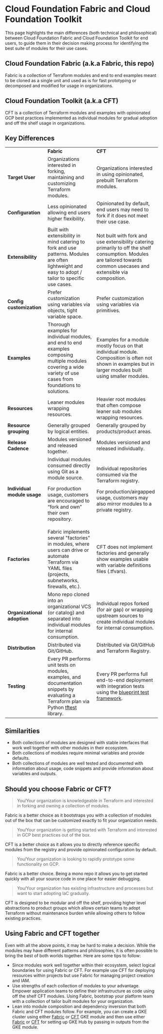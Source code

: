 # Cloud Foundation Fabric and Cloud Foundation Toolkit

This page highlights the main differences (both technical and philosophical) between Cloud Foundation Fabric and Cloud Foundation Toolkit for end users, to guide them in their decision making process for identifying the best suite of modules for their use cases.

## Cloud Foundation Fabric (a.k.a Fabric, this repo)

Fabric is a collection of Terraform modules and end to end examples meant to be cloned as a single unit and used as is for fast prototyping or decomposed and modified for usage in organizations.

## Cloud Foundation Toolkit (a.k.a CFT)

CFT is a collection of Terraform modules and examples with opinionated GCP best practices implemented as individual modules for gradual adoption and off the shelf usage in organizations.

## Key Differences

<table>
  <tr>
   <td>
   </td>
   <td><strong>Fabric</strong>
   </td>
   <td><strong>CFT</strong>
   </td>
  </tr>
  <tr>
   <td><strong>Target User</strong>
   </td>
   <td>Organizations interested in forking, maintaining and customizing Terraform modules.
   </td>
   <td>Organizations interested in using opinionated, prebuilt Terraform modules.
   </td>
  </tr>
  <tr>
   <td><strong>Configuration</strong>
   </td>
   <td>Less opinionated allowing end users higher flexibility.
   </td>
   <td>Opinionated by default, end users may need to fork if it does not meet their use case.
   </td>
  </tr>
  <tr>
   <td><strong>Extensibility</strong>
   </td>
   <td>Built with extensibility in mind catering to fork and use patterns. Modules are often lightweight and easy to adopt / tailor to specific use cases.
   </td>
   <td>Not built with fork and use extensibility catering primarily to off the shelf consumption. Modules are tailored towards common usecases and extensible via composition.
   </td>
  </tr>
  <tr>
   <td><strong>Config customization</strong>
   </td>
   <td>Prefer customization using variables via objects, tight variable space.
   </td>
   <td>Prefer customization using variables via primitives.
   </td>
  </tr>
  <tr>
   <td><strong>Examples</strong>
   </td>
   <td>Thorough examples for individual modules, and end to end examples composing multiple modules covering a wide variety of use cases from foundations to solutions.
   </td>
   <td>Examples for a module mostly focus on that individual module. Composition is often not shown in examples but in larger modules built using smaller modules.
   </td>
  </tr>
  <tr>
   <td><strong>Resources</strong>
   </td>
   <td>Leaner modules wrapping resources.
   </td>
   <td>Heavier root modules that often compose leaner sub modules wrapping resources.
   </td>
  </tr>
  <tr>
   <td><strong>Resource grouping</strong>
   </td>
   <td>Generally grouped by logical entities.
   </td>
   <td>Generally grouped by products/product areas.
   </td>
  </tr>
  <tr>
   <td><strong>Release Cadence</strong>
   </td>
   <td>Modules versioned and released together.
   </td>
   <td>Modules versioned and released individually.
   </td>
  </tr>
  <tr>
   <td><strong>Individual module usage</strong>
   </td>
   <td>Individual modules consumed directly using Git as a module source.
<p>
For production usage, customers are encouraged to “fork and own” their own repository.
   </td>
   <td>Individual repositories consumed via the Terraform registry.
<p>
For production/airgapped usage, customers may also mirror modules to a private registry.
   </td>
  </tr>
  <tr>
   <td><strong>Factories</strong>
   </td>
   <td>Fabric implements several "factories" in modules, where users can drive or automate Terraform via YAML files (projects, subnetworks, firewalls, etc.).
   </td>
   <td>CFT does not implement factories and generally show examples usable with variable definitions files (.tfvars).
   </td>
  </tr>
  <tr>
   <td><strong>Organizational adoption</strong>
   </td>
   <td>Mono repo cloned into an organizational VCS (or catalog) and separated into individual modules for internal consumption.
   </td>
   <td>Individual repos forked (for air gap) or wrapping upstream sources to create individual modules for internal consumption.
   </td>
  </tr>
  <tr>
   <td><strong>Distribution</strong>
   </td>
   <td>Distributed via Git/GitHub.
   </td>
   <td>Distributed via Git/GitHub and Terraform Registry.
   </td>
  </tr>
  <tr>
   <td><strong>Testing</strong>
   </td>
   <td>Every PR performs unit tests on modules, examples, and documentation snippets by evaluating a Terraform plan via Python <a href="https://pypi.org/project/tftest/">tftest</a> library.
   </td>
   <td>Every PR performs full end-to-end deployment with integration tests using the <a href="https://pkg.go.dev/github.com/GoogleCloudPlatform/cloud-foundation-toolkit/infra/blueprint-test">blueprint test framework</a>.
   </td>
  </tr>
</table>

## Similarities

* Both collections of modules are designed with stable interfaces that work well together with other modules in their ecosystem.
* Both collections of modules require minimal variables and provide defaults.
* Both collections of modules are well tested and documented with information about usage, code snippets and provide information about variables and outputs.

## Should you choose Fabric or CFT?

> You/Your organization is knowledgeable in Terraform and interested in forking and owning a collection of modules.
  
  Fabric is a better choice as it bootstraps you with a collection of modules out of the box that can be customized exactly to fit your organization needs.

> You/Your organization is getting started with Terraform and interested in GCP best practices out of the box.

  CFT is a better choice as it allows you to directly reference specific modules from the registry and provide opinionated configuration by default.

> You/Your organization is looking to rapidly prototype some functionality on GCP.
  
  Fabric is a better choice. Being a mono repo it allows you to get started quickly with all your source code in one place for easier debugging.

> You/Your organization has existing infrastructure and processes but want to start adopting IaC gradually.
  
  CFT is designed to be modular and off the shelf, providing higher level abstractions to product groups which allows certain teams to adopt Terraform without maintenance burden while allowing others to follow existing practices.

## Using Fabric and CFT together

Even with all the above points, it may be hard to make a decision. While the modules may have different patterns and philosophies, it is often possible to bring the best of both worlds together. Here are some tips to follow:

* Since modules work well together within their ecosystem, select logical boundaries for using Fabric or CFT. For example use CFT for deploying resources within projects but use Fabric for managing project creation and IAM.
* Use strengths of each collection of modules to your advantage. Empower application teams to define their infrastructure as code using off the shelf CFT modules. Using Fabric, bootstrap your platform team with a collection of tailor built modules for your organization.
* Lean into module composition and dependency inversion that both Fabric and CFT modules follow. For example, you can create a GKE cluster using either [Fabric](https://github.com/GoogleCloudPlatform/cloud-foundation-fabric/tree/master/modules/gke-cluster-standard#gke-cluster-module) or [CFT](https://github.com/terraform-google-modules/terraform-google-kubernetes-engine) GKE module and then use either [Fabric](https://github.com/GoogleCloudPlatform/cloud-foundation-fabric/tree/master/modules/gke-hub#variables) or [CFT](https://github.com/terraform-google-modules/terraform-google-kubernetes-engine/tree/master/modules/fleet-membership) for setting up GKE Hub by passing in outputs from the GKE module.
